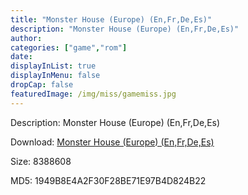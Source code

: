 ```yaml
---
title: "Monster House (Europe) (En,Fr,De,Es)"
description: "Monster House (Europe) (En,Fr,De,Es)"
author: 
categories: ["game","rom"]
date: 
displayInList: true
displayInMenu: false
dropCap: false
featuredImage: /img/miss/gamemiss.jpg
---
```


Description: Monster House (Europe) (En,Fr,De,Es)

Download: <a style="text-decoration:underline;" href="https://mega.nz/#!vfYmmIhY!AYKO31c3QLoppKS7109HfPvqiRVty340V3USaLmI16s" target = "_blank" rel = "nofollow" > Monster House (Europe) (En,Fr,De,Es)</a>

Size: 8388608

MD5: 1949B8E4A2F30F28BE71E97B4D824B22

